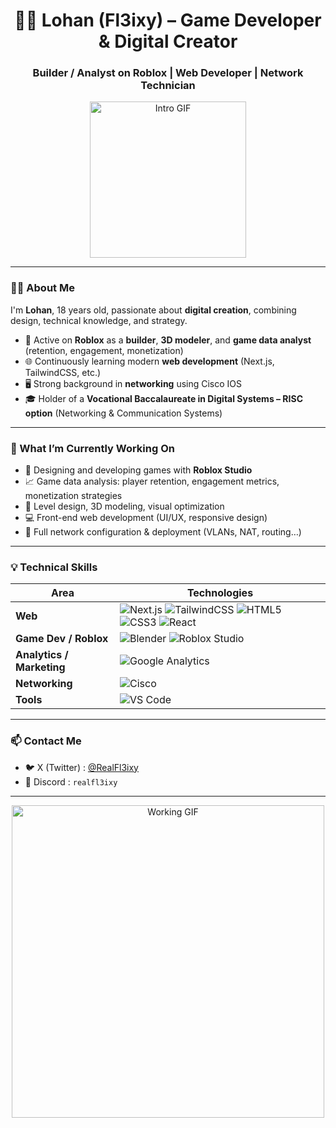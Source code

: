 <h1 align="center">👨🏼 Lohan (Fl3ixy) – Game Developer & Digital Creator</h1>
<h3 align="center">Builder / Analyst on Roblox | Web Developer | Network Technician</h3>

<p align="center">
  <img src="[https://media1.giphy.com/media/bGgsc5mWoryfgKBx1u/giphy.gif](https://media.giphy.com/media/v1.Y2lkPTc5MGI3NjExdGdkcHVqYWs0NDVrODlwMG1waWVxYjZlZnRobzExcGVvOGs4YmQ3aSZlcD12MV9naWZzX3NlYXJjaCZjdD1n/L1R1tvI9svkIWwpVYr/giphy.gif)" width="250" alt="Intro GIF"/>
</p>

---

### 👨‍💻 About Me

I'm **Lohan**, 18 years old, passionate about **digital creation**, combining design, technical knowledge, and strategy.

- 🔧 Active on **Roblox** as a **builder**, **3D modeler**, and **game data analyst** (retention, engagement, monetization)
- 🌐 Continuously learning modern **web development** (Next.js, TailwindCSS, etc.)
- 🖥️ Strong background in **networking** using Cisco IOS
- 🎓 Holder of a **Vocational Baccalaureate in Digital Systems – RISC option** (Networking & Communication Systems)

---

### 🚀 What I’m Currently Working On

- 🔨 Designing and developing games with **Roblox Studio**
- 📈 Game data analysis: player retention, engagement metrics, monetization strategies
- 🧱 Level design, 3D modeling, visual optimization
- 💻 Front-end web development (UI/UX, responsive design)
- 🛜 Full network configuration & deployment (VLANs, NAT, routing…)

---

### 💡 Technical Skills

| Area | Technologies |
|--------|--------------|
| **Web** | ![Next.js](https://img.shields.io/badge/-Next.js-000?logo=nextdotjs) ![TailwindCSS](https://img.shields.io/badge/-TailwindCSS-06B6D4?logo=tailwindcss&logoColor=white) ![HTML5](https://img.shields.io/badge/-HTML5-E34F26?logo=html5&logoColor=white) ![CSS3](https://img.shields.io/badge/-CSS3-1572B6?logo=css3&logoColor=white) ![React](https://img.shields.io/badge/-React-20232A?logo=react) |
| **Game Dev / Roblox** | ![Blender](https://img.shields.io/badge/-Blender-F5792A?logo=blender&logoColor=white) ![Roblox Studio](https://img.shields.io/badge/-Roblox%20Studio-D1D5DB?logo=roblox&logoColor=black) |
| **Analytics / Marketing** | ![Google Analytics](https://img.shields.io/badge/-Analytics-E37400?logo=googleanalytics&logoColor=white) |
| **Networking** | ![Cisco](https://img.shields.io/badge/-Cisco-1BA0D7?logo=cisco&logoColor=white) |
| **Tools** | ![VS Code](https://img.shields.io/badge/-VS%20Code-007ACC?logo=visualstudiocode&logoColor=white) |

---

### 📫 Contact Me

- 🐦 X (Twitter) : [@RealFl3ixy](https://x.com/RealFl3ixy)  
- 💬 Discord : `realfl3ixy`

---

<p align="center">
  <img src="https://media.giphy.com/media/v1.Y2lkPTc5MGI3NjExdGdkcHVqYWs0NDVrODlwMG1waWVxYjZlZnRobzExcGVvOGs4YmQ3aSZlcD12MV9naWZzX3NlYXJjaCZjdD1n/S9d8XB557e8phGLBVS/giphy.gif" width="500" alt="Working GIF" />
</p>
